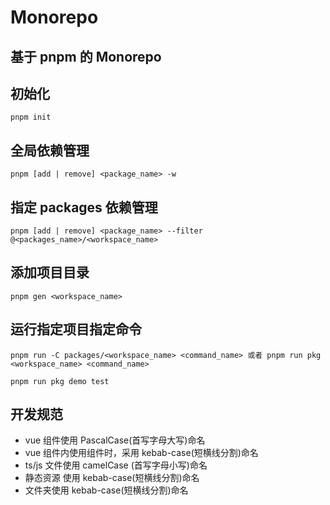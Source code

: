# Monorepo

## 基于 pnpm 的 Monorepo

## 初始化

```
pnpm init
```

## 全局依赖管理

```
pnpm [add | remove] <package_name> -w
```

## 指定 packages 依赖管理

```
pnpm [add | remove] <package_name> --filter @<packages_name>/<workspace_name>
```

## 添加项目目录

```
pnpm gen <workspace_name>
```

## 运行指定项目指定命令

```
pnpm run -C packages/<workspace_name> <command_name> 或者 pnpm run pkg <workspace_name> <command_name>

pnpm run pkg demo test
```

## 开发规范

- vue 组件使用 PascalCase(首写字母大写)命名
- vue 组件内使用组件时，采用 kebab-case(短横线分割)命名
- ts/js 文件使用 camelCase (首写字母小写)命名
- 静态资源 使用 kebab-case(短横线分割)命名
- 文件夹使用 kebab-case(短横线分割)命名
